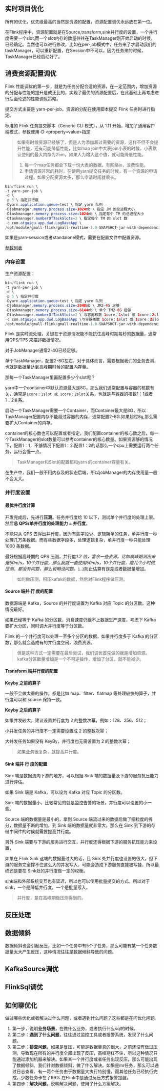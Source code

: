 ## 实时项目优化

所有的优化，优先级最高的当然是资源的配置，资源配置调优永远放在第一位。

在Flink程序中，资源配置就是在Source,transform,sink并行度的设置，一个并行度需要一个slot,而一个slot内存的数量往往在TaskManager刚开始启动的时候，已经确定。当然也可以进行修改，比如在per-job模式中，任务来了才启动我们的taskManager，可以重新配置，在Session中不可以，因为任务来的时候，TaskManager已经启动好了。





## 消费资源配置调优

Flink 性能调优的第一步，就是为任务分配合适的资源，在一定范围内，增加资源的分配与性能的提升是成正比的，实现了最优的资源配置后，在此基础上再考虑进行后面论述的性能调优策略。

提交方式主要是 yarn-per-job，资源的分配在使用脚本提交 Flink 任务时进行指定。

标准的 Flink 任务提交脚本（Generic CLI 模式），从 1.11 开始，增加了通用客户端模式，参数使用-D <property=value>指定

> 如果有时候资源已经够了，但是人为添加超过需要的资源，这样不但不会提升性能，还有可能降低性能，比如map join中大表join小表的时候，小表默认使用的最大内存为25m，如果人为增大这个值，就可能降低性能。
>
> 1. 每一个map任务都会下载一份大表的数据，有网络io，浪费性能。
> 2. 申请资源非常的耗时，在使用yarn提交任务的时候，有一个资源的申请过程，如果分配资源太多，那么申请时间就很长。

~~~ java
bin/flink run \
-t yarn-per-job \
-d \
-p 5 \ 指定并行度
-Dyarn.application.queue=test \ 指定 yarn 队列
-Djobmanager.memory.process.size=1024mb \ 指定 JM 的总进程大小
-Dtaskmanager.memory.process.size=1024mb \ 指定每个 TM 的总进程大小
-Dtaskmanager.numberOfTaskSlots=2 \ 指定每个 TM 的 slot 数
-c com.atguigu.app.dwd.LogBaseApp \
/opt/module/gmall-flink/gmall-realtime-1.0-SNAPSHOT-jar-with-dependencies.jar
~~~

如果是yarn-session或者standalone模式，需要在配置文件中配置资源。

[参数列表](https://ci.apache.org/projects/flink/flink-docs-release-1.12/deployment/config.html)

### 内存设置

生产资源配置：

~~~ java
bin/flink run \
-t yarn-per-job \
-d \
-p 5 \ 指定并行度
-Dyarn.application.queue=test \ 指定 yarn 队列
-Djobmanager.memory.process.size=2048mb \ JM2~4G 足够
-Dtaskmanager.memory.process.size=6144mb \ 单个 TM2~8G 足够
-Dtaskmanager.numberOfTaskSlots=2 \ 与容器核数 1core：1slot 或 1core：2slot
-c com.atguigu.app.dwd.LogBaseApp \与容器核数 1core：1slot 或 1core：2slot
/opt/module/gmall-flink/gmall-realtime-1.0-SNAPSHOT-jar-with-dependencies.jar
~~~

Flink 是实时流处理，关键在于资源情况能不能抗住高峰时期每秒的数据量，通常用QPS/TPS 来描述数据情况。

对于JobManager通常2-4G已经足够。

单个TaskManager，配置2-8G左右，对于具体而言，需要根据我们的业务去测，也就是数据量达到高峰期时候的配置内存量。

那每一个TaskManager里面配置多少个slot呢？

yarn中一个container中默认资源最大是8G，那么我们通常配置与容器的核数有关，通常是`1core：1slot 或 1core：2slot`关系，也就是与容器的核数1：1或者1：2关系。

启动一个TaskManager需要一个Container，而Container最大是8G，所以TaskManager配置内存不能超过容器的内存，通常配置2-8G.如果超过8g,那么需要扩大Container的内存。

container的核心数也可以配置或者指定，我们配置container的核心数之后，每一个TaskManager的slot数量可以参考container的核心数量。如果资源够的情况下，配置1：1，不够情况下配置1：2.配置1：2的话那么一个cpu上需要运行两个任务，运行会慢一点。

> TaskManager和Slot的配置都和yarn 的container容量有关。

在生产中，我们一般不用内存及的状态后端，所以jobManager的内存使用量一般不会太大。

### 并行度设置

#### 最优并行度计算

开发完成后，先进行**压测**。任务并行度给 10 以下，测试单个并行度的处理上限。然后**总 QPS/单并行度的处理能力 = 并行度**。

不能只从 QPS 去得出并行度，因为有些字段少、逻辑简单的任务，单并行度一秒处理几万条数据。而有些数据字段多，处理逻辑复杂，单并行度一秒只能处理 1000 条数据。

最好根据高峰期的 QPS 压测，并行度*1.2 倍，富余一些资源。比如高峰期测出来是50m/s，10个并行度，那么我就一直使用50m/s，10个并行度，跑几个小时做压测，都没有问题，那么说明没问题。*`1.2`防止估算有误差或者数据量增加。

> 如何做压测，积压kafak的数据，然后对Flink程序做压测。

#### Source 端并 行 度的配置

数据源端是 Kafka，Source 的并行度设置为 Kafka 对应 Topic 的分区数。这种情况最好。

如果已经等于 Kafka 的分区数，消费速度仍跟不上数据生产速度，考虑下 Kafka 要扩大分区，同时调大并行度等于分区数。

Flink 的一个并行度可以处理一至多个分区的数据，如果并行度多于 Kafka 的分区数，那么就会造成有的并行度空闲，浪费资源。

> 但是这种方式一定需要在最后尝试，我们调优首先做的就是增加资源。kafka分区数量增加是一个不可逆操作，增加了分区，就不能减少。

#### Transform 端并行度的配置

**Keyby 之前的算子**

一般不会做太重的操作，都是比如 map、filter、flatmap 等处理较快的算子，并行度可以和 source 保持一致。

**Keyby 之后的算子**

如果并发较大，建议设置并行度为 2 的整数次幂，例如：128、256、512；

小并发任务的并行度不一定需要设置成 2 的整数次幂；

大并发任务如果没有 KeyBy，并行度也无需设置为 2 的整数次幂；

> 如果业务很复杂，就提高并行度。

#### Sink 端并 行 度的配置

Sink 端是数据流向下游的地方，可以根据 Sink 端的数据量及下游的服务抗压能力进行评估。

如果 Sink 端是 Kafka，可以设为 Kafka 对应 Topic 的分区数。

Sink 端的数据量小，比较常见的就是监控告警的场景，并行度可以设置的小一些。

Source 端的数据量是最小的，拿到 Source 端流过来的数据后做了细粒度的拆分，数据量不断的增加，到 Sink 端的数据量就非常大。那么在 Sink 到下游的存储中间件的时候就需要提高并行度。

另外 Sink 端要与下游的服务进行交互，并行度还得根据下游的服务抗压能力来设置，

如果在 Flink Sink 这端的数据量过大的话，且 Sink 处并行度也设置的很大，但下游的服务完全撑不住这么大的并发写入，可能会造成下游服务直接被写挂，所以最终还是要在 Sink处的并行度做一定的权衡。

sink端和外部系统交互也有延迟，所以也可以使用批量提交的方式。所以对于sink，一个是降低并行度，一个是批量写入。

> 并行度，是在高峰期做压测得到的。







## 反压处理

## 数据倾斜

数据倾斜也会引起反压，比如一个任务中有5个子任务，那么可能有某一个任务数据量太大产生反压，这种情况往往是数据倾斜导致的问题。

## KafkaSource调优

## FlinkSql调优



## 如何聊优化

做过哪些优化或者解决过什么问题，或者遇到什么问题？这些都是在问优化问题。

1. 第一步，说明**业务场景**，在做什么业务，或者执行什么sql的时候。
2. 第二步：**遇到了什么问题**，往往通过监控工具或者报警系统，发现了什么问题。
3. 第三步：**排查问题**，如果是反压，可能是数据量真的很大，之前还没有做过压测，导致现在所有的并行度全部出现了反压，高峰期扛不住，所以这种情况只能通过添加机器来解决。如果某一个并行度或者任务出现反压，那么可能出现了数据倾斜，我们针对数据倾斜，做了什么解决。如果是mr任务，那么可以通过日志查看，有一两个任务由于数据量大执行特别慢，而其他任务已经执行完成。少数任务卡在了99%.在Flink中是通过反压方式报警提醒。
4. 第四步：**解决问题**，说明解决问题，使用了什么方案解决。